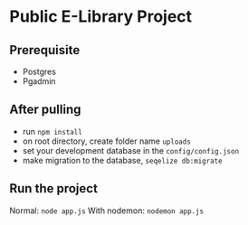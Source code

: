 # Public E-Library Project

## Prerequisite

- Postgres
- Pgadmin

## After pulling

- run  `npm install`
- on root directory, create folder name `uploads`
- set your development database in the `config/config.json`
- make migration to the database, `seqelize db:migrate`

## Run the project

Normal: `node app.js`
With nodemon: `nodemon app.js`